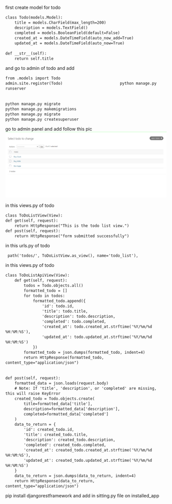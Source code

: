 first create model for todo 

    class Todo(models.Model):
        title = models.CharField(max_length=200)
        description = models.TextField()
        completed = models.BooleanField(default=False)
        created_at = models.DateTimeField(auto_now_add=True)
        updated_at = models.DateTimeField(auto_now=True)
        
    def __str__(self):
        return self.title

and go to admin of todo and add

    from .models import Todo
    admin.site.register(Todo)                         python manage.py runserver   


    python manage.py migrate
    python manage.py makemigrations 
    python manage.py migrate
    python manage.py createsuperuser


go to admin panel and add follow this pic
![alt text](image-1.png)


in this views.py of todo

    class ToDoListView(View):
    def get(self, request):
        return HttpResponse("This is the todo list view.")
    def post(self, request):
        return HttpResponse("form submitted successfully")


in this urls.py of todo 

     path('todos/', ToDoListView.as_view(), name='todo_list'),  

in this views.py of todo

    class ToDoListApiView(View):
        def get(self, request):
            todos = Todo.objects.all()
            formatted_todo = []
            for todo in todos:
                formatted_todo.append({
                    'id': todo.id,
                    'title': todo.title,
                    'description': todo.description,
                    'completed': todo.completed,
                    'created_at': todo.created_at.strftime('%Y/%m/%d %H:%M:%S'),
                    'updated_at': todo.updated_at.strftime('%Y/%m/%d %H:%M:%S')
                })
            formatted_todo = json.dumps(formatted_todo, indent=4)    
            return HttpResponse(formatted_todo, content_type="application/json")   


    def post(self, request):
        formatted_data = json.loads(request.body)
        # Note: If 'title', 'description', or 'completed' are missing, this will raise KeyError
        created_todo = Todo.objects.create(
            title=formatted_data['title'],
            description=formatted_data['description'],
            completed=formatted_data['completed']
        )
        data_to_return = {
            'id': created_todo.id,
            'title': created_todo.title,
            'description': created_todo.description,
            'completed': created_todo.completed,
            'created_at': created_todo.created_at.strftime('%Y/%m/%d %H:%M:%S'),
            'updated_at': created_todo.updated_at.strftime('%Y/%m/%d %H:%M:%S')
        }
        data_to_return = json.dumps(data_to_return, indent=4)
        return HttpResponse(data_to_return, content_type="application/json")     

pip install djangorestframework  and add in sitting.py file on installed_app      
        
        
